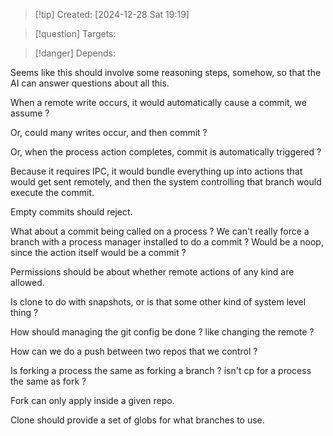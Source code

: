 
>[!tip] Created: [2024-12-28 Sat 19:19]

>[!question] Targets: 

>[!danger] Depends: 

Seems like this should involve some reasoning steps, somehow, so that the AI can answer questions about all this.

When a remote write occurs, it would automatically cause a commit, we assume ?

Or, could many writes occur, and then commit ?

Or, when the process action completes, commit is automatically triggered ?

Because it requires IPC, it would bundle everything up into actions that would get sent remotely, and then the system controlling that branch would execute the commit.

Empty commits should reject.

What about a commit being called on a process ?  We can't really force a branch with a process manager installed to do a commit ?  Would be a noop, since the action itself would be a commit ?

Permissions should be about whether remote actions of any kind are allowed.

Is clone to do with snapshots, or is that some other kind of system level thing ?

How should managing the git config be done ? like changing the remote ?

How can we do a push between two repos that we control ?

Is forking a process the same as forking a branch ?  isn't cp for a process the same as fork ?

Fork can only apply inside  a given repo.

Clone should provide a set of globs for what branches to use.